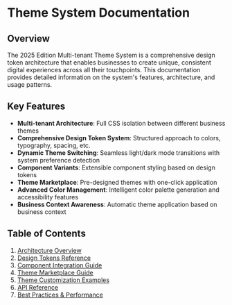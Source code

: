 # Theme System Documentation

## Overview

The 2025 Edition Multi-tenant Theme System is a comprehensive design token architecture that enables businesses to create unique, consistent digital experiences across all their touchpoints. This documentation provides detailed information on the system's features, architecture, and usage patterns.

## Key Features

- **Multi-tenant Architecture**: Full CSS isolation between different business themes
- **Comprehensive Design Token System**: Structured approach to colors, typography, spacing, etc.
- **Dynamic Theme Switching**: Seamless light/dark mode transitions with system preference detection
- **Component Variants**: Extensible component styling based on design tokens
- **Theme Marketplace**: Pre-designed themes with one-click application
- **Advanced Color Management**: Intelligent color palette generation and accessibility features
- **Business Context Awareness**: Automatic theme application based on business context

## Table of Contents

1. [Architecture Overview](./01-architecture.md)
2. [Design Tokens Reference](./02-design-tokens.md)
3. [Component Integration Guide](./03-component-integration.md)
4. [Theme Marketplace Guide](./04-theme-marketplace.md)
5. [Theme Customization Examples](./05-theme-customization.md)
6. [API Reference](./06-api-reference.md)
7. [Best Practices & Performance](./07-best-practices.md)
